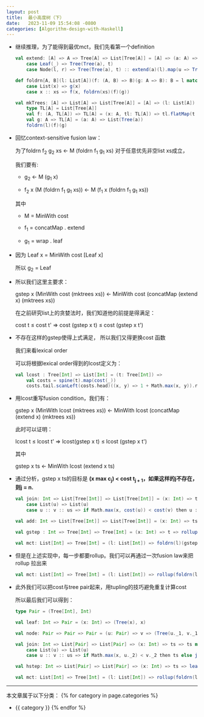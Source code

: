 ```yaml
---
layout: post
title:  最小高度树（下）
date:   2023-11-09 15:54:08 -0800
categories: [Algorithm-design-with-Haskell]
---
```


- 继续推理，为了能得到最优mct，我们先看第一个definition

    ```scala
    val extend: [A] => A => Tree[A] => List[Tree[A]] = [A] => (a: A) => t => t match
        case Leaf(_) => Tree(Tree(a), t)
        case Node(l, r) => Tree(Tree(a), t) :: extend(a)(l).map(u => Tree(u, r))

    def foldrn[A, B](l: List[A])(f: (A, B) => B)(g: A => B): B = l match
        case List(x) => g(x)
        case x :: xs => f(x, foldrn(xs)(f)(g))

    val mkTrees: [A] => List[A] => List[Tree[A]] = [A] => (l: List[A]) => 
        type TL[A] = List[Tree[A]]
        val f: (A, TL[A]) => TL[A] = (x: A, tl: TL[A]) => tl.flatMap(t => extend(x)(t))
        val g: A => TL[A] = (a: A) => List(Tree(a))
        foldrn(l)(f)(g)
    ```


- 回忆context-sensitive fusion law：

    为了foldrn f<sub>2</sub> g<sub>2</sub> xs &larr; M (foldrn f<sub>1</sub> g<sub>1</sub> xs) 对于任意优先非空list xs成立，

    我们要有:

    - g<sub>2</sub> &larr; M (g<sub>1</sub> x)

    - f<sub>2</sub> x (M (foldrn f<sub>1</sub> g<sub>1</sub> xs)) &larr; M (f<sub>1</sub> x (foldrn f<sub>1</sub> g<sub>1</sub> xs))

    其中

    - M = MinWith cost

    - f<sub>1</sub> = concatMap . extend

    - g<sub>1</sub> = wrap . leaf

- 因为 Leaf x = MinWith cost [Leaf x]

    所以 g<sub>2</sub> = Leaf

- 所以我们这里主要求：

    gstep x (MinWith cost (mktrees xs)) &larr; MinWith cost (concatMap (extend x) (mktrees xs))

    在之前研究list上的贪婪法时，我们知道他的前提是得满足：

    cost t &le; cost t' &rArr; cost (gstep x t) &le; cost (gstep x t')

- 不存在这样的gstep使得上式满足， 所以我们又得更换cost 函数

    我们来看lexical order

    可以将根据lexical order得到的lcost定义为：

    ```scala
    val lcost : Tree[Int] => List[Int] = (t: Tree[Int]) => 
        val costs = spine(t).map(cost(_))
        costs.tail.scanLeft(costs.head)((x, y) => 1 + Math.max(x, y)).reverse
    ```

- 用lcost重写fusion condition，我们有：

    gstep x (MinWith lcost (mktrees xs)) &larr; MinWith lcost (concatMap (extend x) (mktrees xs))

    此时可以证明：

    lcost t &le; lcost t' &rArr; lcost(gstep x t) &le; lcost (gstep x t')

    其中

    gstep x ts &larr; MinWith lcost (extend x ts)

- 通过分析，gstep x ts的目标是 **(x max c<sub>j</sub>) &lt; cost t<sub>j + 1</sub>，如果这样的j不存在，则j = n.**

    ```scala
    val join: Int => List[Tree[Int]] => List[Tree[Int]] = (x: Int) => ts => ts match
        case List(u) => List(u)
        case u :: v :: us => if Math.max(x, cost(u)) < cost(v) then u :: v :: us else join(x)(Node(u,v) :: ts)

    val add: Int => List[Tree[Int]] => List[Tree[Int]] = (x: Int) => ts => Tree(x) :: join(x)(ts)
        
    val gstep : Int => Tree[Int] => Tree[Int] = (x: Int) => t => rollup(add(x)(spine(t)))

    val mct: List[Int] => Tree[Int] = (l: List[Int]) => foldrn(l)(gstep)(x => Tree(x))
    ```

- 但是在上述实现中，每一步都要rollup。我们可以再通过一次fusion law来把rollup 拉出来

    ```scala
    val mct: List[Int] => Tree[Int] = (l: List[Int]) => rollup(foldrn(l)(add)(x => List(Tree(x))))
    ```

- 此外我们可以把cost与tree pair起来，用tupling的技巧避免重复计算cost

    所以最后我们可以得到：

    ```scala
    type Pair = (Tree[Int], Int)

    val leaf: Int => Pair = (x: Int) => (Tree(x), x)

    val node: Pair => Pair => Pair = (u: Pair) => v => (Tree(u._1, v._1), 1 + Math.max(u._2, v._2))

    val join: Int => List[Pair] => List[Pair] => (x: Int) => ts => ts match
        case List(u) => List(u)
        case u :: v :: us => if Math.max(x, u._2) < v._2 then ts else join(x)(node(u)(v) :: us)

    val hstep: Int => List[Pair] => List[Pair] => (x: Int) => ts => leaf(x) :: join(x)(ts)
 
    val mct: List[Int] => Tree[Int] = (l: List[Int]) => rollup(foldrn(l)(hstep)(x => List(leaf(x))).map(_._1))
    ```

---
本文章属于以下分类：
{% for category in page.categories %}
- {{ category }}
{% endfor %}